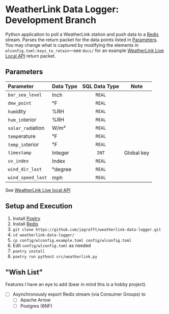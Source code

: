 # WeatherLink Data Logger: Development Branch
Python application to poll a WeatherLink station and push data to a [Redis][redis] stream. Parses the return packet for the data points listed in [Parameters](#parameters). You may change what is captured by modifying the elements in `wlconfig.toml:keys_to_retain`&mdash;see `docs/` for an example [WeatherLink Live Local API][wllla] return packet.

## Parameters
| Parameter         | Data Type | SQL Data Type | Note       |
|:------------------|-----------|:-------------:|------------|
| `bar_sea_level`   | Inch      | `REAL`        |            |
| `dew_point`       | °F        | `REAL`        |            |
| `hum`idity        | \%RH      | `REAL`        |            |
| `hum_in`terior    | \%RH      | `REAL`        |            |
| `solar_rad`iation | W/m²      | `REAL`        |            |
| `temp`erature     | °F        | `REAL`        |            |
| `temp_in`terior   | °F        | `REAL`        |            |
| `timestamp`       | Integer   | `INT`         | Global key |
| `uv_index`        | Index     | `REAL`        |            |
| `wind_dir_last`   | °degree   | `REAL`        |            |
| `wind_speed_last` | mph       | `REAL`        |            |

See [WeatherLink Live local API][wllla] 

## Setup and Execution
1. Install [Poetry][poetry]
1. Install [Redis][redis]
1. `git clone https://github.com/jagrafft/weatherlink-data-logger.git`
1. `cd weatherlink-data-logger/`
1. `cp config/wlconfig.example.toml config/wlconfig.toml`
1. Edit `config/wlconfig.toml` as needed
1. `poetry install`
1. `poetry run python3 src/weatherlink.py`

## "Wish List"
Features I have an eye to add (bear in mind this is a hobby project).

- [ ] Asynchronously export Redis stream (via Consumer Groups) to
  - [ ] Apache Arrow
  - [ ] Postgres (6NF)

[poetry]: https://python-poetry.org/
[redis]: https://redis.io/
[wllla]: https://weatherlink.github.io/weatherlink-live-local-api/
